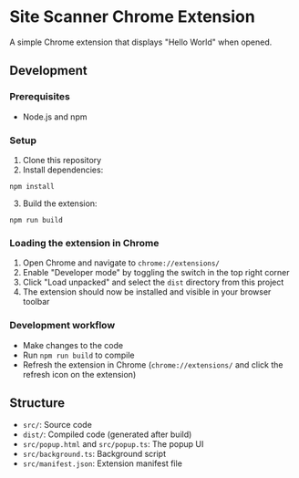 # Site Scanner Chrome Extension

A simple Chrome extension that displays "Hello World" when opened.

## Development

### Prerequisites
- Node.js and npm

### Setup
1. Clone this repository
2. Install dependencies:
```
npm install
```
3. Build the extension:
```
npm run build
```

### Loading the extension in Chrome
1. Open Chrome and navigate to `chrome://extensions/`
2. Enable "Developer mode" by toggling the switch in the top right corner
3. Click "Load unpacked" and select the `dist` directory from this project
4. The extension should now be installed and visible in your browser toolbar

### Development workflow
- Make changes to the code
- Run `npm run build` to compile
- Refresh the extension in Chrome (`chrome://extensions/` and click the refresh icon on the extension)

## Structure
- `src/`: Source code
- `dist/`: Compiled code (generated after build)
- `src/popup.html` and `src/popup.ts`: The popup UI
- `src/background.ts`: Background script
- `src/manifest.json`: Extension manifest file 